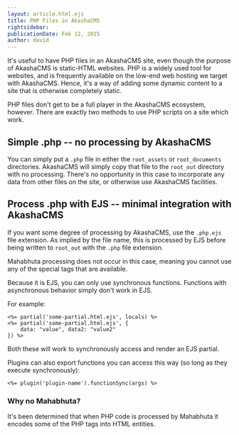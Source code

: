 ```yaml
---
layout: article.html.ejs
title: PHP Files in AkashaCMS 
rightsidebar:
publicationDate: Feb 12, 2015
author: david
---
```


It's useful to have PHP files in an AkashaCMS site, even though the purpose of AkashaCMS is static-HTML websites.  PHP is a widely used tool for websites, and is frequently available on the low-end web hosting we target with AkashaCMS.  Hence, it's a way of adding some dynamic content to a site that is otherwise completely static.

PHP files don't get to be a full player in the AkashaCMS ecosystem, however.  There are exactly two methods to use PHP scripts on a site which work.

## Simple .php -- no processing by AkashaCMS

You can simply put a `.php` file in either the `root_assets` or `root_documents` directories.  AkashaCMS will simply copy that file to the `root_out` directory with no processing.  There's no opportunity in this case to incorporate any data from other files on the site, or otherwise use AkashaCMS facilities.

## Process .php with EJS -- minimal integration with AkashaCMS

If you want some degree of processing by AkashaCMS, use the `.php.ejs` file extension.  As implied by the file name, this is processed by EJS before being written to `root_out` with the `.php` file extension.

Mahabhuta processing does not occur in this case, meaning you cannot use any of the special tags that are available.

Because it is EJS, you can only use synchronous functions.  Functions with asynchronous behavior simply don't work in EJS.

For example:

```
<%= partial('some-partial.html.ejs', locals) %>
<%= partial('some-partial.html.ejs', {
    data: "value", data2: "value2"
}) %>
```

Both these will work to synchronously access and render an EJS partial.

Plugins can also export functions you can access this way (so long as they execute synchronously):

```
<%= plugin('plugin-name').functionSync(args) %>
```

### Why no Mahabhuta?

It's been determined that when PHP code is processed by Mahabhuta it encodes some of the PHP tags into HTML entities.